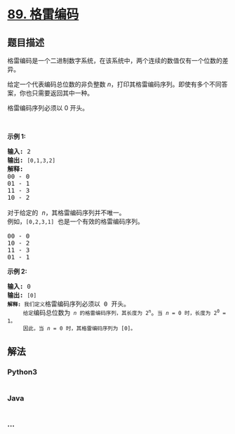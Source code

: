 # [89. 格雷编码](https://leetcode-cn.com/problems/gray-code)



## 题目描述

<!-- 这里写题目描述 -->

<p>格雷编码是一个二进制数字系统，在该系统中，两个连续的数值仅有一个位数的差异。</p>

<p>给定一个代表编码总位数的非负整数<em> n</em>，打印其格雷编码序列。即使有多个不同答案，你也只需要返回其中一种。</p>

<p>格雷编码序列必须以 0 开头。</p>

<p>&nbsp;</p>

<p><strong>示例 1:</strong></p>

<pre><strong>输入:</strong>&nbsp;2
<strong>输出:</strong>&nbsp;<code>[0,1,3,2]</code>
<strong>解释:</strong>
00 - 0
01 - 1
11 - 3
10 - 2

对于给定的&nbsp;<em>n</em>，其格雷编码序列并不唯一。
例如，<code>[0,2,3,1]</code>&nbsp;也是一个有效的格雷编码序列。

00 - 0
10 - 2
11 - 3
01 - 1</pre>

<p><strong>示例&nbsp;2:</strong></p>

<pre><strong>输入:</strong>&nbsp;0
<strong>输出:</strong>&nbsp;<code>[0]
<strong>解释:</strong> 我们定义</code>格雷编码序列必须以 0 开头。<code>
&nbsp;    给定</code>编码总位数为<code> <em>n</em> 的格雷编码序列，其长度为 2<sup>n</sup></code>。<code>当 <em>n</em> = 0 时，长度为 2<sup>0</sup> = 1。
&nbsp;    因此，当 <em>n</em> = 0 时，其格雷编码序列为 [0]。</code>
</pre>


## 解法

<!-- 这里可写通用的实现逻辑 -->

<!-- tabs:start -->

### **Python3**

<!-- 这里可写当前语言的特殊实现逻辑 -->

```python

```

### **Java**

<!-- 这里可写当前语言的特殊实现逻辑 -->

```java

```

### **...**

```

```

<!-- tabs:end -->
